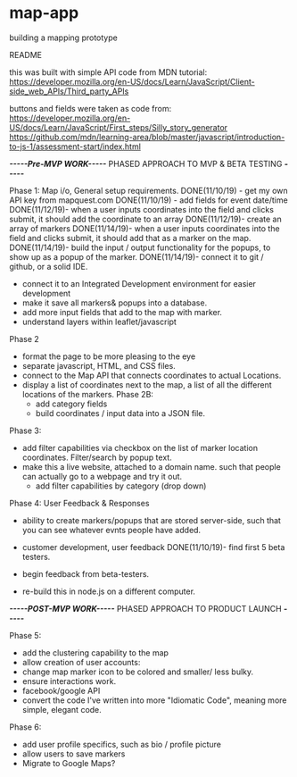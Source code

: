 # map-app
building a mapping prototype

README

this was built with simple API code from MDN tutorial:
https://developer.mozilla.org/en-US/docs/Learn/JavaScript/Client-side_web_APIs/Third_party_APIs

buttons and fields were taken as code from:
https://developer.mozilla.org/en-US/docs/Learn/JavaScript/First_steps/Silly_story_generator
https://github.com/mdn/learning-area/blob/master/javascript/introduction-to-js-1/assessment-start/index.html

*****-----Pre-MVP WORK-----*****
PHASED APPROACH TO MVP & BETA TESTING
	*****-----*****

Phase 1: Map i/o, General setup requirements.
DONE(11/10/19) - get my own API key from mapquest.com
DONE(11/10/19) - add fields for event date/time
DONE(11/12/19)- when a user inputs coordinates into the field and clicks submit, it should add the coordinate to an array 
DONE(11/12/19)- create an array of markers
DONE(11/14/19)- when a user inputs coordinates into the field and clicks submit, it should add that as a marker on the map.
DONE(11/14/19)- build the input / output functionality for the popups, to show up as a popup of the marker.
DONE(11/14/19)- connect it to git / github, or a solid IDE.
- connect it to an Integrated Development environment for easier development
- make it save all markers& popups into a database.
- add more input fields that add to the map with marker.
- understand layers within leaflet/javascript

Phase 2
- format the page to be more pleasing to the eye
- separate javascript, HTML, and CSS files.
- connect to the Map API that connects coordinates to actual Locations.
- display a list of coordinates next to the map, a list of all the different locations of the markers.
Phase 2B:
	- add category fields
	- build coordinates / input data into a JSON file.

Phase 3:
- add filter capabilities via checkbox on the list of marker location coordinates. Filter/search by popup text.
- make this a live website, attached to a domain name. such that people can actually go to a webpage and try it out.
	- add filter capabilities by category (drop down)

Phase 4: User Feedback & Responses
- ability to create markers/popups that are stored server-side, such that you can see whatever evnts people have added.
- customer development, user feedback
DONE(11/10/19)- find first 5 beta testers.
- begin feedback from beta-testers.

- re-build this in node.js on a different computer.

*****-----POST-MVP WORK-----*****
PHASED APPROACH TO PRODUCT LAUNCH
	*****-----*****

Phase 5:
- add the clustering capability to the map
- allow creation of user accounts:
- change map marker icon to be colored and smaller/ less bulky.
- ensure interactions work.
- facebook/google API
- convert the code I've written into more "Idiomatic Code", meaning more simple, elegant code.

Phase 6:
- add user profile specifics, such as bio / profile picture
- allow users to save markers
- Migrate to Google Maps?
